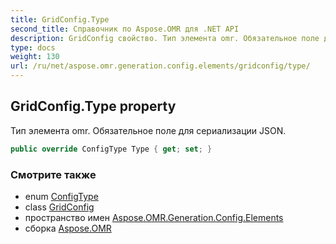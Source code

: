 ```yaml
---
title: GridConfig.Type
second_title: Справочник по Aspose.OMR для .NET API
description: GridConfig свойство. Тип элемента omr. Обязательное поле для сериализации JSON.
type: docs
weight: 130
url: /ru/net/aspose.omr.generation.config.elements/gridconfig/type/
---
```

## GridConfig.Type property

Тип элемента omr. Обязательное поле для сериализации JSON.

```csharp
public override ConfigType Type { get; set; }
```

### Смотрите также

* enum [ConfigType](../../../aspose.omr.generation.config.enums/configtype/)
* class [GridConfig](../)
* пространство имен [Aspose.OMR.Generation.Config.Elements](../../gridconfig/)
* сборка [Aspose.OMR](../../../)


